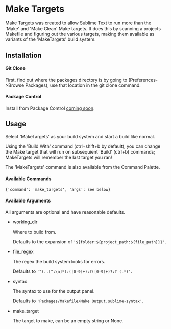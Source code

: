 # Make Targets
Make Targets was created to allow Sublime Text to run more than the 'Make' and 'Make Clean' Make targets. It does this by scanning a projects Makefile and figuring out the various targets, making them available as variants of the 'MakeTargets' build system.
## Installation
#### Git Clone
First, find out where the packages directory is by going to (Preferences->Browse Packages), use that location in the git clone command.
#### Package Control
Install from Package Control [coming soon]().
## Usage
Select 'MakeTargets' as your build system and start a build like normal.

Using the 'Build With' command (ctrl+shift+b by default), you can change the Make target that will run on subsequient 'Build' (ctrl+b) commands; MakeTargets will remember the last target you ran!

The 'MakeTargets' command is also available from the Command Palette.
#### Available Commands
`{'command': 'make_targets', 'args': see below}`
#### Available Arguments
All arguments are optional and have reasonable defaults.

* working_dir

  Where to build from.
  
  Defaults to the expansion of `'${folder:${project_path:${file_path}}}'`.
* file_regex

  The regex the build system looks for errors.
  
  Defaults to `'^(..[^:\n]*):([0-9]+):?([0-9]+)?:? (.*)'`.
* syntax

  The syntax to use for the output panel.
  
  Defaults to `'Packages/Makefile/Make Output.sublime-syntax'`.
* make_target

  The target to make, can be an empty string or None.

